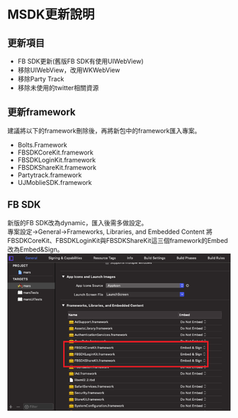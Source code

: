 # MSDK更新說明

## 更新項目
* FB SDK更新(舊版FB SDK有使用UIWebView)
* 移除UIWebView，改用WKWebView
* 移除Party Track
* 移除未使用的twitter相關資源

## 更新framework
建議將以下的framework刪除後，再將新包中的framework匯入專案。
* Bolts.Framework
* FBSDKCoreKit.framework
* FBSDKLoginKit.framework
* FBSDKShareKit.framework
* Partytrack.framework
* UJMoblieSDK.framework

## FB SDK
新版的FB SDK改為dynamic，匯入後需多做設定。  
專案設定->General->Frameworks, Libraries, and Embedded Content
將FBSDKCoreKit、FBSDKLoginKit與FBSDKShareKit這三個framework的Embed改為Embed&Sign。  
![示意圖](/Image/FBSDKSetting.png)
